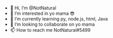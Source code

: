 - 👋 Hi, I’m @NotNatural
- 👀 I’m interested in yo mama :sunglasses: 
- 🌱 I’m currently learning py, node.js, html, Java
- 💞️ I’m looking to collaborate on yo mama 
- 📫 How to reach me NotNatural#5499

<!---
NotNatural/NotNatural is a ✨ special ✨ repository because its `README.md` (this file) appears on your GitHub profile.
You can click the Preview link to take a look at your changes.
--->
